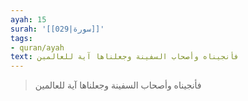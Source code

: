 ```yaml
---
ayah: 15
surah: '[[029|سورة]]'
tags:
- quran/ayah
text: فأنجيناه وأصحاب السفينة وجعلناها آية للعالمين
---
```

> فأنجيناه وأصحاب السفينة وجعلناها آية للعالمين
